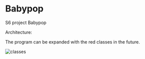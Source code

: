 # Babypop
S6 project Babypop

Architecture:

The program can be expanded with the red classes in the future.

![classes](https://user-images.githubusercontent.com/78701533/153585249-b5b023a7-2c5f-4fd2-8bf9-0a9e78304c2f.png)

